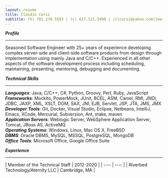 ```yaml
---
layout: resume
title: Claudio Corsi
subtitle: (h) 781.270.5593 | (c) 617.515.5490 | [clcorsi@yahoo.com](mailto:clcorsi@yahoo.com)| [LinkedIn](https://www.linkedin.com/in/claudio-corsi-9112193/) | [GitHub](https://github.com/ccorsi)
---
```


***Profile***
<hr>

Seasoned Software Engineer with 25+ years of experience developing complex server-side and client-side software products from design through implementation using
mainly Java and C/C++.  Experienced in all other aspects of the software development process including scheduling, maintaining, presenting, mentoring, debugging
and documenting.

***Technical Skills***
<hr>

***Languages***: Java, C/C++, C\#, Python, Groovy, Perl, Ruby, JavaScript  
***Frameworks***: Mockito, PowerMock, JUnit, BCEL, ASM, Camel, RMI, JNDI, JDBC, JAXP, XML, XSLT, DOM, SAX, JNI, EJB, Servlet, JSP, JTA, JMS, JMX  
***Developer Tools***: Git, Docker, Visual Studio, Eclipse, Netbeans, IntelliJ, Emacs, XCode, Mercurial, Subversion, Ant, make, maven  
***Application Servers***: Weblogic Server, WebSphere Application Server, Tomcat, JBoss AS, ActiveMQ  
***Operating Systems***: Windows, Linux, Mac OS X, FreeBSD  
***DBMS***: Oracle DBMS, MySQL, MSSQL, PostgreSQL, MongoDB  
***Office Tools***: Microsoft Office, Google Office Suite  

***Experience***
<hr>
| Member of the Technical Staff | 2012-2020 |
| :--- | ---: |
| Riverbed Technology/Aternity LLC | Cambridge, MA |
